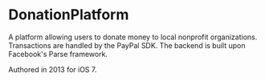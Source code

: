 # DonationPlatform

A platform allowing users to donate money to local nonprofit organizations.
Transactions are handled by the PayPal SDK.
The backend is built upon Facebook's Parse framework.

Authored in 2013 for iOS 7.

